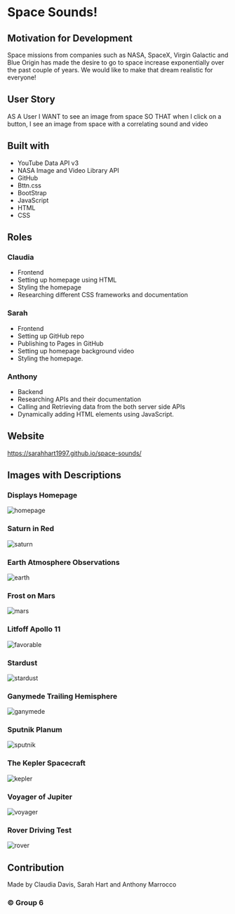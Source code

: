 # Space Sounds!

## Motivation for Development
Space missions from companies such as NASA, SpaceX, Virgin Galactic and Blue Origin has made the desire to go to space increase exponentially over the past couple of years.  We would like to make that dream realistic for everyone!

## User Story
AS A User
I WANT to see an image from space
SO THAT when I click on a button, I see an image from space with a correlating sound and video

## Built with 
* YouTube Data API v3
* NASA Image and Video Library API
* GitHub
* Bttn.css
* BootStrap
* JavaScript
* HTML
* CSS

## Roles

### Claudia
* Frontend 
* Setting up homepage using HTML
* Styling the homepage 
* Researching different CSS frameworks and documentation

### Sarah 
* Frontend
* Setting up GitHub repo
* Publishing to Pages in GitHub
* Setting up homepage background video 
* Styling the homepage. 

### Anthony
* Backend
* Researching APIs and their documentation
* Calling and Retrieving data from the both server side APIs
* Dynamically adding HTML elements using JavaScript.

## Website
https://sarahhart1997.github.io/space-sounds/ 

## Images with Descriptions

### Displays Homepage

![homepage](./develop/photos/homepage.png) 

### Saturn in Red

![saturn](./develop/photos/saturn.png)

### Earth Atmosphere Observations

![earth](./develop/photos/earth.png)

### Frost on Mars

![mars](./develop/photos/mars.png)

### Litfoff Apollo 11

![favorable](./develop/photos/apollo.png)

### Stardust

![stardust](./develop/photos/stardust.png)

### Ganymede Trailing Hemisphere

![ganymede](./develop/photos/ganymede.png)

### Sputnik Planum

![sputnik](./develop/photos/sputnik.png)

### The Kepler Spacecraft

![kepler](./develop/photos/kepler.png)

### Voyager of Jupiter

![voyager](./develop/photos/voyager.png)

### Rover Driving Test

![rover](./develop/photos/rover.png)

## Contribution
Made by Claudia Davis, Sarah Hart and Anthony Marrocco

### &copy; Group 6